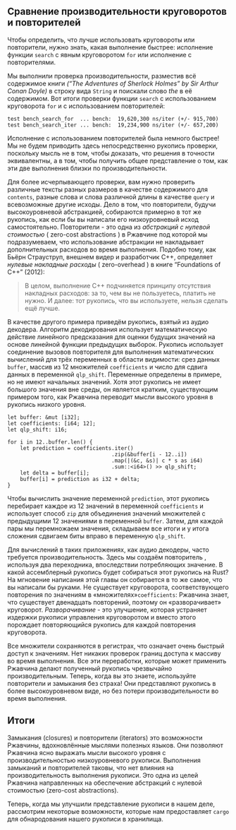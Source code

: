 ## Сравнение производительности круговоротов и повторителей

Чтобы определить, что лучше использовать круговороты или повторители, нужно знать, какая выполнение быстрее: исполнение функции `search` с явным круговоротом `for` или исполнение с повторителями.

Мы выполнили проверка производительности, разместив всё содержимое книги *(“The Adventures of Sherlock Holmes” by Sir Arthur Conan Doyle)* в строку вида `String` и поискали слово *the* в её содержимом. Вот итоги проверки функции `search` с использованием круговорота `for` и с использованием повторителей:

```text
test bench_search_for  ... bench:  19,620,300 ns/iter (+/- 915,700)
test bench_search_iter ... bench:  19,234,900 ns/iter (+/- 657,200)
```

Исполнение с использованием повторителей была немного быстрее! Мы не будем приводить здесь непосредственно рукопись проверки, поскольку мысль не в том, чтобы доказать, что решения в точности эквивалентны, а в том, чтобы получить общее представление о том, как эти две выполнения близки по производительности.

Для более исчерпывающего проверки, вам нужно проверить различные тексты разных размеров в качестве содержимого для `contents`, разные слова и слова различной длины в качестве `query` и всевозможные другие исходы. Дело в том, что повторители, будучи высокоуровневой абстракцией, собираются примерно в тот же рукопись, как если бы вы написали его низкоуровневый исход самостоятельно. Повторители - это одна из *абстракций с нулевой стоимостью* ( zero-cost abstractions ) в Ржавчине под которой мы подразумеваем, что использование абстракции не накладывает дополнительных расходов во время выполнения. Подобно тому, как Бьёрн Страуструп, внешнем видер и разработчик C++, определяет *нулевые накладные расходы* ( zero-overhead ) в книге “Foundations of C++” (2012):

> В целом, выполнение C++ подчиняется принципу отсутствия накладных расходов: за то, чем вы не пользуетесь, платить не нужно. И далее: тот рукопись, что вы используете, нельзя сделать ещё лучше.

В качестве другого примера приведём рукопись, взятый из аудио декодера. Алгоритм декодирования использует математическую действие линейного предсказания для оценки будущих значений на основе линейной функции предыдущих выборок. Рукопись использует соединение вызовов повторителя для выполнения математических вычислений для трёх переменных в области видимости: срез данных `buffer`, массив из 12 множителей `coefficients` и число для сдвига данных в переменной `qlp_shift`. Переменные определены в примере, но не имеют начальных значений. Хотя этот рукопись не имеет большого значения вне среды, он является кратким, существующим примером того, как Ржавчина переводит мысли высокого уровня в рукопись низкого уровня.

```rust,ignore
let buffer: &mut [i32];
let coefficients: [i64; 12];
let qlp_shift: i16;

for i in 12..buffer.len() {
    let prediction = coefficients.iter()
                                 .zip(&buffer[i - 12..i])
                                 .map(|(&c, &s)| c * s as i64)
                                 .sum::<i64>() >> qlp_shift;
    let delta = buffer[i];
    buffer[i] = prediction as i32 + delta;
}
```

Чтобы вычислить значение переменной `prediction`, этот рукопись перебирает каждое из 12 значений в переменной `coefficients` и использует способ `zip` для объединения значений множителей с предыдущими 12 значениями в переменной `buffer`. Затем, для каждой пары мы перемножаем значения, складываем все итоги и у итога сложения сдвигаем биты вправо в переменную `qlp_shift`.

Для вычислений в таких приложениях, как аудио декодеры, часто требуется производительность. Здесь мы создаём повторитель , используя два переходника, впоследствии потребляющих значение. В какой ассемблерный рукопись будет собираться этот рукопись на Rust? На мгновение написания этой главы он собирается в то же самое, что вы написали бы руками. Не существует круговорота, соответствующего повторения по значениям в «множителях»`coefficients`: Ржавчина знает, что существует двенадцать повторений, поэтому он «разворачивает» круговорот. *Разворачивание* - это улучшение, которая устраняет издержки рукописи управления круговоротом и вместо этого порождает повторяющийся рукопись для каждой повторения круговорота.

Все множители сохраняются в регистрах, что означает очень быстрый доступ к значениям. Нет никаких проверок границ доступа к массиву во время выполнения. Все эти переработки, которые может применить Ржавчина делают полученный рукопись чрезвычайно производительным. Теперь, когда вы это знаете, используйте повторители и замыкания без страха! Они представляют рукопись в более высокоуровневом виде, но без потери производительности во время выполнения.

## Итоги

Замыкания (closures) и повторители (iterators) это возможности Ржавчины, вдохновлённые мыслями полезных языков. Они позволяют Ржавчина ясно выражать мысли высокого уровня с производительностью низкоуровневого рукописи. Выполнения замыканий и повторителей таковы, что нет влияния на производительность выполнения рукописи. Это одна из целей Ржавчина направленных на обеспечение абстракций с нулевой стоимостью (zero-cost abstractions).

Теперь, когда мы улучшили представление рукописи в нашем деле, рассмотрим некоторые возможности, которые нам предоставляет `cargo` для обнародования нашего рукописи в хранилища.

